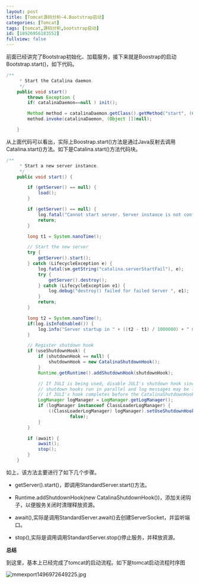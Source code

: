 ```yaml
---
layout: post
title: [Tomcat源码分析—4.Bootstrap启动]
categories: [Tomcat]
tags: [tomcat,源码分析,bootstrap启动]
id: [18926956183552]
fullview: false
---
```

前面已经讲完了Bootstrap初始化、加载服务，接下来就是Boostrap的启动Bootstrap.start()，如下代码。

```java
/**
     * Start the Catalina daemon.
     */
    public void start()
        throws Exception {
        if( catalinaDaemon==null ) init();

        Method method = catalinaDaemon.getClass().getMethod("start", (Class [] )null);
        method.invoke(catalinaDaemon, (Object [])null);

    }
```

从上面代码可以看出，实际上Boostrap.start()方法是通过Java反射去调用Catalina.start()方法。如下是Catalina.start()方法代码块。

```java
/**
     * Start a new server instance.
     */
    public void start() {

        if (getServer() == null) {
            load();
        }

        if (getServer() == null) {
            log.fatal("Cannot start server. Server instance is not configured.");
            return;
        }

        long t1 = System.nanoTime();

        // Start the new server
        try {
            getServer().start();
        } catch (LifecycleException e) {
            log.fatal(sm.getString("catalina.serverStartFail"), e);
            try {
                getServer().destroy();
            } catch (LifecycleException e1) {
                log.debug("destroy() failed for failed Server ", e1);
            }
            return;
        }

        long t2 = System.nanoTime();
        if(log.isInfoEnabled()) {
            log.info("Server startup in " + ((t2 - t1) / 1000000) + " ms");
        }

        // Register shutdown hook
        if (useShutdownHook) {
            if (shutdownHook == null) {
                shutdownHook = new CatalinaShutdownHook();
            }
            Runtime.getRuntime().addShutdownHook(shutdownHook);

            // If JULI is being used, disable JULI's shutdown hook since
            // shutdown hooks run in parallel and log messages may be lost
            // if JULI's hook completes before the CatalinaShutdownHook()
            LogManager logManager = LogManager.getLogManager();
            if (logManager instanceof ClassLoaderLogManager) {
                ((ClassLoaderLogManager) logManager).setUseShutdownHook(
                        false);
            }
        }

        if (await) {
            await();
            stop();
        }
    }
```

如上，该方法主要进行了如下几个步骤。


* getServer().start()，即调用StandardServer.start()方法。

* Runtime.addShutdownHook(new CatalinaShutdownHook())，添加关闭钩子，以便服务关闭时清理释放资源。

* await(),实际是调用StandardServer.await()去创建ServerSocket，并监听端口。

* stop(),实际是调用调用StandardServer.stop()停止服务，并释放资源。



**总结**


到这里，基本上已经完成了tomcat的启动流程。如下是tomcat启动流程时序图

![mmexport1496972649225.jpg](http://file.ctosb.com/upload/image/20170609/1496972822770016293.jpg "1496972822770016293.jpg")


